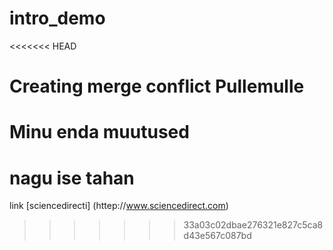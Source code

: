 # intro_demo
<<<<<<< HEAD

Creating merge conflict 
Pullemulle
=======
# Minu enda muutused
# nagu ise tahan 
link [sciencedirecti] (httep://www.sciencedirect.com)
>>>>>>> 33a03c02dbae276321e827c5ca8d43e567c087bd
